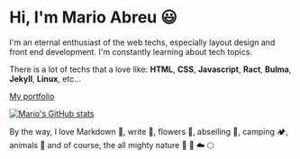 # Hi, I'm Mario Abreu 😃

I'm an eternal enthusiast of the web techs, especially layout design and front end development.
I'm constantly learning about tech topics. 

There is a lot of techs that a love like: **HTML**, **CSS**, **Javascript**, **Ract**, **Bulma**, **Jekyll**, **Linux**, etc...

[My portfolio](https://portfolio.mabreumx.com)

[![Mario's GitHub stats](https://github-readme-stats.vercel.app/api?username=Max131)](https://github.com/anuraghazra/github-readme-stats)

By the way, I love Markdown 💚, write 📖, flowers 🌻, abseiling 🧗, camping 🏕️, animals 🐶 and of course, the all mighty nature 🌳 🍃 ☁️ 🌕
<!-- ### I known:

- HTML5
- CSS3
- SASS
- Bulma
- Bootstrap
- JS
- ReactJS
- Jekyll
- Markdown
- Linux
- SQL
- APACHE

***

### I want to learn
- VueJS (especially)
- GraphQL

***

### Hobbies
- Camping
- Abseiling
- Trekking
- Poetry
- Write short tales-->

<!--
**Max131/Max131** is a ✨ _special_ ✨ repository because its `README.md` (this file) appears on your GitHub profile.

Here are some ideas to get you started:

- 🔭 I’m currently working on ...
- 🌱 I’m currently learning ...
- 👯 I’m looking to collaborate on ...
- 🤔 I’m looking for help with ...
- 💬 Ask me about ...
- 📫 How to reach me: ...
- 😄 Pronouns: ...
- ⚡ Fun fact: ...
-->


